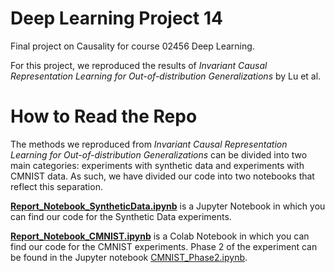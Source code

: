 # Deep Learning Project 14
Final project on Causality for course 02456 Deep Learning. 

For this project, we reproduced the results of *Invariant Causal Representation Learning for Out-of-distribution Generalizations* by Lu et al. 

# How to Read the Repo 

The methods we reproduced from *Invariant Causal Representation Learning for Out-of-distribution Generalizations* can be divided into two main categories: experiments with synthetic data and experiments with CMNIST data. As such, we have divided our code into two notebooks that reflect this separation. 

[**Report_Notebook_SyntheticData.ipynb**](Report_Notebook_SyntheticData.ipynb) is a Jupyter Notebook in which you can find our code for the Synthetic Data experiments. 

[**Report_Notebook_CMNIST.ipynb**](https://colab.research.google.com/drive/1NM7aODEao3HQZTeSCdnBBg_3yBoGicaV?usp=sharing) is a Colab Notebook in which you can find our code for the CMNIST experiments. Phase 2 of the experiment can be found in the Jupyter notebook [CMNIST_Phase2.ipynb](CMNIST-Phase2.ipynb).
